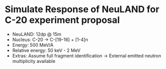 # Simulate Response of NeuLAND for C-20 experiment proposal

- NeuLAND: 12dp @ 15m
- Nucleus: C-20 -> C-[19-16] + [1-4]n
- Energy: 500 MeV/A
- Relative energy: 50 keV - 2 MeV
- Extras: Assume full fragment identification -> External emitted neutron multiplicity available
